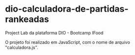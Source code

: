 # dio-calculadora-de-partidas-rankeadas
 Project Lab da plataforma DIO - Bootcamp IFood

 O projeto foi realizado em JavaScript, com o nome de arquivo "calculadora.js".
